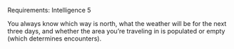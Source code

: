 Requirements: Intelligence 5

You always know which way is north, what the weather will be for the next three days, and whether the area you’re traveling in is populated or empty (which determines encounters).